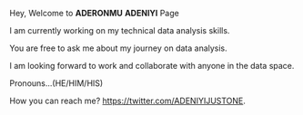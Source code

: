 Hey, Welcome to __ADERONMU__ __ADENIYI__ Page


I am currently working on my technical data analysis skills. 

You are free to ask me about my journey on data analysis.


I am looking forward to work and collaborate with anyone in the data space.

Pronouns...(HE/HIM/HIS)

How you can reach me?  https://twitter.com/ADENIYIJUSTONE.
